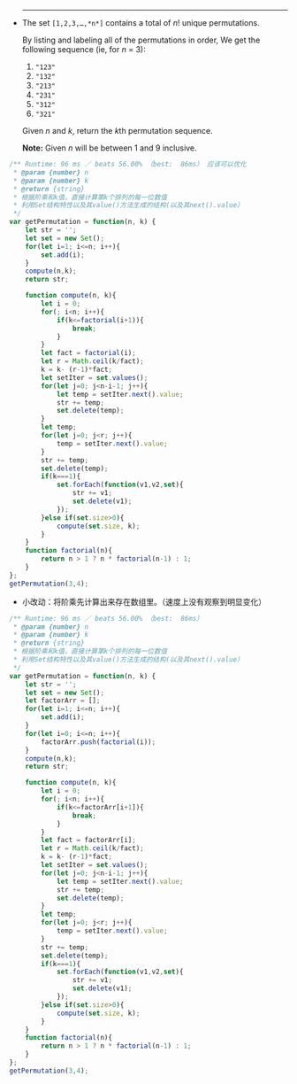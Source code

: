 
 * ------

   The set `[1,2,3,…,*n*]` contains a total of *n*! unique permutations.

   By listing and labeling all of the permutations in order,
   We get the following sequence (ie, for *n* = 3):

   1. `"123"`
   2. `"132"`
   3. `"213"`
   4. `"231"`
   5. `"312"`
   6. `"321"`

   Given *n* and *k*, return the *k*th permutation sequence.

   **Note:** Given *n* will be between 1 and 9 inclusive.


```javascript
/** Runtime: 96 ms ／ beats 56.00% （best:  86ms） 应该可以优化
 * @param {number} n
 * @param {number} k
 * @return {string}
 * 根据阶乘和k值，直接计算第k个排列的每一位数值
 * 利用Set结构特性以及其value()方法生成的结构(以及其next().value）
 */
var getPermutation = function(n, k) {
	let str = '';
	let set = new Set();
	for(let i=1; i<=n; i++){
		set.add(i);
	}
	compute(n,k);
	return str;

	function compute(n, k){
		let i = 0;
		for(; i<n; i++){
			if(k<=factorial(i+1)){
				break;
			}
		}
		let fact = factorial(i);
		let r = Math.ceil(k/fact);
		k = k- (r-1)*fact;
		let setIter = set.values();
		for(let j=0; j<n-i-1; j++){
			let temp = setIter.next().value;
			str += temp;
			set.delete(temp);
		}
		let temp;
		for(let j=0; j<r; j++){
			temp = setIter.next().value;
		}
		str += temp;
		set.delete(temp);
		if(k===1){
			set.forEach(function(v1,v2,set){
				str += v1;
				set.delete(v1);
			});
		}else if(set.size>0){
			compute(set.size, k);
		}
	}
	function factorial(n){
		return n > 1 ? n * factorial(n-1) : 1;
	}
};
getPermutation(3,4);

```



- 小改动：将阶乘先计算出来存在数组里。（速度上没有观察到明显变化）

```javascript
/** Runtime: 96 ms ／ beats 56.00% （best:  86ms）
 * @param {number} n
 * @param {number} k
 * @return {string}
 * 根据阶乘和k值，直接计算第k个排列的每一位数值
 * 利用Set结构特性以及其value()方法生成的结构(以及其next().value）
 */
var getPermutation = function(n, k) {
	let str = '';
	let set = new Set();
  	let factorArr = [];
	for(let i=1; i<=n; i++){
		set.add(i);
	}
  	for(let i=0; i<=n; i++){
        factorArr.push(factorial(i));
    }
	compute(n,k);
	return str;

	function compute(n, k){
		let i = 0;
		for(; i<n; i++){
			if(k<=factorArr[i+1]){
				break;
			}
		}
		let fact = factorArr[i];
		let r = Math.ceil(k/fact);
		k = k- (r-1)*fact;
		let setIter = set.values();
		for(let j=0; j<n-i-1; j++){
			let temp = setIter.next().value;
			str += temp;
			set.delete(temp);
		}
		let temp;
		for(let j=0; j<r; j++){
			temp = setIter.next().value;
		}
		str += temp;
		set.delete(temp);
		if(k===1){
			set.forEach(function(v1,v2,set){
				str += v1;
				set.delete(v1);
			});
		}else if(set.size>0){
			compute(set.size, k);
		}
	}
	function factorial(n){
		return n > 1 ? n * factorial(n-1) : 1;
	}
};
getPermutation(3,4);
```

